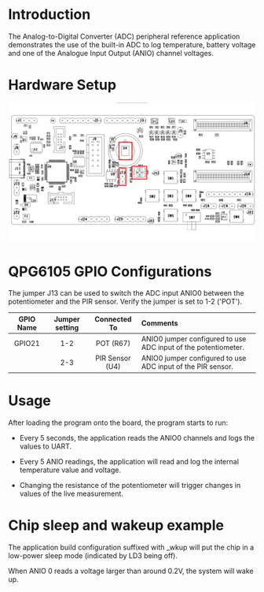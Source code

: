 # Introduction

The Analog-to-Digital Converter (ADC) peripheral reference application
demonstrates the use of the built-in ADC to log temperature, battery voltage and one
of the Analogue Input Output (ANIO) channel voltages.

# Hardware Setup

<div align="center">
  <img src="images/adc.png" alt="QPG6105 Smart Home and Lighting Carrier Board, ADC">
</div>

# QPG6105 GPIO Configurations

The jumper J13 can be used to switch the ADC input ANIO0 between the potentiometer and the PIR sensor.
Verify the jumper is set to 1-2 ('POT').

| GPIO Name | Jumper setting | Connected To | Comments |
|:----------:|:----------:|:----------:|:---------|
| GPIO21| 1-2 | POT (R67)| ANIO0 jumper configured to use ADC input of the potentiometer. |
|| 2-3 | PIR Sensor (U4)| ANIO0 jumper configured to use ADC input of the PIR sensor. |

# Usage

After loading the program onto the board, the program starts to run:

-   Every 5 seconds, the application reads the ANIO0 channels and logs
    the values to UART.

-   Every 5 ANIO readings, the application will read and log the
    internal temperature value and voltage.

-   Changing the resistance of the potentiometer will trigger changes in
    values of the live measurement.


# Chip sleep and wakeup example

The application build configuration suffixed with _wkup will put the chip in a low-power sleep mode (indicated by LD3
being off).

When ANIO 0 reads a voltage larger than around 0.2V, the system will wake up.
